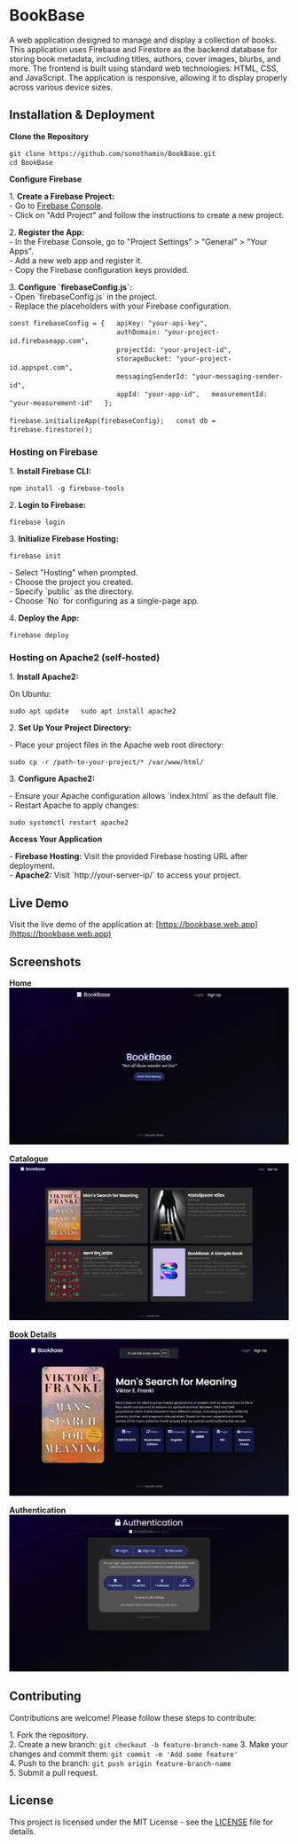 BookBase
========

A web application designed to manage and display a collection of books. This application uses Firebase and Firestore as the backend database for storing book metadata, including titles, authors, cover images, blurbs, and more. The frontend is built using standard web technologies: HTML, CSS, and JavaScript. The application is responsive, allowing it to display properly across various device sizes.

Installation & Deployment
-------------------------

**Clone the Repository**  
  
```
git clone https://github.com/sonothamin/BookBase.git
cd BookBase
```
  
**Configure Firebase**  
  
1\. **Create a Firebase Project:**  
\- Go to [Firebase Console](https://console.firebase.google.com/).  
\- Click on "Add Project" and follow the instructions to create a new project.  
  
2\. **Register the App:**  
\- In the Firebase Console, go to "Project Settings" > "General" > "Your Apps".  
\- Add a new web app and register it.  
\- Copy the Firebase configuration keys provided.  
  
3\. **Configure \`firebaseConfig.js\`:**  
\- Open \`firebaseConfig.js\` in the project.  
\- Replace the placeholders with your Firebase configuration.  
  
```
const firebaseConfig = {   apiKey: "your-api-key",
                           authDomain: "your-project-id.firebaseapp.com",
                           projectId: "your-project-id",
                           storageBucket: "your-project-id.appspot.com",
                           messagingSenderId: "your-messaging-sender-id",
                           appId: "your-app-id",   measurementId: "your-measurement-id"   };

firebase.initializeApp(firebaseConfig);   const db = firebase.firestore();
```

### Hosting on Firebase

1\. **Install Firebase CLI:**  
  
```
npm install -g firebase-tools
```
  
2\. **Login to Firebase:**  
  
```
firebase login
```

3\. **Initialize Firebase Hosting:**  
  
```
firebase init
```
  
\- Select "Hosting" when prompted.  
\- Choose the project you created.  
\- Specify \`public\` as the directory.  
\- Choose \`No\` for configuring as a single-page app.  
  
4\. **Deploy the App:**  
  
```
firebase deploy
```

### Hosting on Apache2 (self-hosted)

1\. **Install Apache2:**  
  
On Ubuntu:  
  
```
sudo apt update   sudo apt install apache2
```
  
2\. **Set Up Your Project Directory:**  
  
\- Place your project files in the Apache web root directory:  
  
```
sudo cp -r /path-to-your-project/* /var/www/html/
```
  
3\. **Configure Apache2:**  
  
\- Ensure your Apache configuration allows \`index.html\` as the default file.  
\- Restart Apache to apply changes:  
  
```
sudo systemctl restart apache2
```
  
**Access Your Application**  
  
\- **Firebase Hosting:** Visit the provided Firebase hosting URL after deployment.  
\- **Apache2:** Visit \`http://your-server-ip/\` to access your project.

Live Demo
---------

Visit the live demo of the application at: [https://bookbase.web.app](https://bookbase.web.app)

Screenshots
-----------

**Home**  
![Home Page Screenshot](https://github.com/sonothamin/BookBase/blob/main/img/home.preview.png?raw=true)

**Catalogue**  
![Catalogue Screenshot](https://github.com/sonothamin/BookBase/blob/main/img/catalogue.preview.png?raw=true)

**Book Details**  
![Book Details Screenshot](https://github.com/sonothamin/BookBase/blob/main/img/book.preview.png?raw=true)

**Authentication**  
![Authentication Page Screenshot](https://github.com/sonothamin/BookBase/blob/main/img/auth.preview.png?raw=true)

Contributing
------------

Contributions are welcome! Please follow these steps to contribute:  
  
1\. Fork the repository.  
2\. Create a new branch: ```git checkout -b feature-branch-name``` 
3\. Make your changes and commit them: ```git commit -m 'Add some feature'```  
4\. Push to the branch: ```git push origin feature-branch-name```  
5\. Submit a pull request.

License
-------
This project is licensed under the MIT License - see the [LICENSE](LICENSE) file for details.
